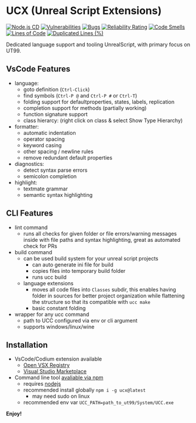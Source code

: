 
# UCX (Unreal Script Extensions)

[![Node.js CD](https://github.com/peterekepeter/ucx/actions/workflows/node.js.yml/badge.svg)](https://github.com/peterekepeter/ucx/actions/workflows/node.js.yml)
[![Vulnerabilities](https://sonarcloud.io/api/project_badges/measure?project=peterekepeter_ucx&metric=vulnerabilities)](https://sonarcloud.io/summary/new_code?id=peterekepeter_ucx)
[![Bugs](https://sonarcloud.io/api/project_badges/measure?project=peterekepeter_ucx&metric=bugs)](https://sonarcloud.io/summary/new_code?id=peterekepeter_ucx)
[![Reliability Rating](https://sonarcloud.io/api/project_badges/measure?project=peterekepeter_ucx&metric=reliability_rating)](https://sonarcloud.io/summary/new_code?id=peterekepeter_ucx)
[![Code Smells](https://sonarcloud.io/api/project_badges/measure?project=peterekepeter_ucx&metric=code_smells)](https://sonarcloud.io/summary/new_code?id=peterekepeter_ucx)
[![Lines of Code](https://sonarcloud.io/api/project_badges/measure?project=peterekepeter_ucx&metric=ncloc)](https://sonarcloud.io/summary/new_code?id=peterekepeter_ucx)
[![Duplicated Lines (%)](https://sonarcloud.io/api/project_badges/measure?project=peterekepeter_ucx&metric=duplicated_lines_density)](https://sonarcloud.io/summary/new_code?id=peterekepeter_ucx)

Dedicated language support and tooling UnrealScript, with primary focus on UT99.

## VsCode Features

 - language:
    - goto definition (`Ctrl-Click`)
    - find symbols (`Ctrl-P @` and `Ctrl-P #` or `Ctrl-T`)
    - folding support for defaultproperties, states, labels, replication
    - completion support for methods (partially working)
    - function signature support
    - class hierarcy: (right click on class & select Show Type Hierarchy)
 - formatter:
    - automatic indentation
    - operator spacing
    - keyword casing
    - other spacing / newline rules
    - remove redundant default properties
 - diagnostics:
    - detect syntax parse errors
    - semicolon completion
 - highlight:
    - textmate grammar
    - semantic syntax highlighting

## CLI Features

 - lint command
    - runs all checks for given folder or file errors/warning messages inside 
    with file paths and syntax highlighting, great as automated check for PRs
 - build command
    - can be used build system for your unreal script projects
        - can auto generate ini file for build
        - copies files into temporary build folder
        - runs ucc build
    - language extensions
        - moves all code files into `Classes` subdir, this enables having folder 
        in sources for better project organization while flattening the structure
        so that its compatible with `ucc make`
        - basic constant folding
 - wrapper for any ucc command
    - path to UCC configured via env or cli argument
    - supports windows/linux/wine

## Installation

 - VsCode/Codium extension available
    - [Open VSX Registry](https://open-vsx.org/extension/peterekepeter/ucx)
    - [Visual Studio Marketplace](https://marketplace.visualstudio.com/items?itemName=peterekepeter.ucx)
 - Command line tool [avaliable via npm](https://www.npmjs.com/package/ucx) 
    - requires [nodejs](https://nodejs.org/en)
    - recommended install globally `npm i -g ucx@latest` 
        - may need sudo on linux
    - recommended env var `UCC_PATH=path_to_ut99/System/UCC.exe`

**Enjoy!**
